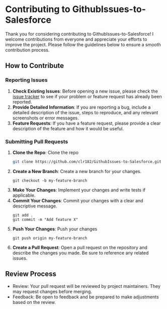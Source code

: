 # Contributing to GithubIssues-to-Salesforce

Thank you for considering contributing to GithubIssues-to-Salesforce! I welcome contributions from everyone and appreciate your efforts to improve the project. Please follow the guidelines below to ensure a smooth contribution process.

## How to Contribute

### Reporting Issues

1. **Check Existing Issues**: Before opening a new issue, please check the [issue tracker]([link-to-your-issue-tracker](https://github.com/clr182/GithubIssues-to-Salesforce/issues)) to see if your problem or feature request has already been reported.
2. **Provide Detailed Information**: If you are reporting a bug, include a detailed description of the issue, steps to reproduce, and any relevant screenshots or error messages.
3. **Feature Requests**: If you have a feature request, please provide a clear description of the feature and how it would be useful.

### Submitting Pull Requests

1. **Clone the Repo**: Clone the repo
   ```sh
   git clone https://github.com/clr182/GithubIssues-to-Salesforce.git
   ```
2. **Create a New Branch**: Create a new branch for your changes.
    ```
    git checkout -b my-feature-branch
    ```
3. **Make Your Changes**: Implement your changes and write tests if applicable.
4. **Commit Your Changes**: Commit your changes with a clear and descriptive message.
    ```
    git add .
    git commit -m "Add feature X"
    ```
5. **Push Your Changes**: Push your changes
   ```
   git push origin my-feature-branch
   ```
6. **Create a Pull Request**: Open a pull request on the repository and describe the changes you made. Be sure to reference any related issues.

## Review Process
* Review: Your pull request will be reviewed by project maintainers. They may request changes before merging.
* Feedback: Be open to feedback and be prepared to make adjustments based on the review.
